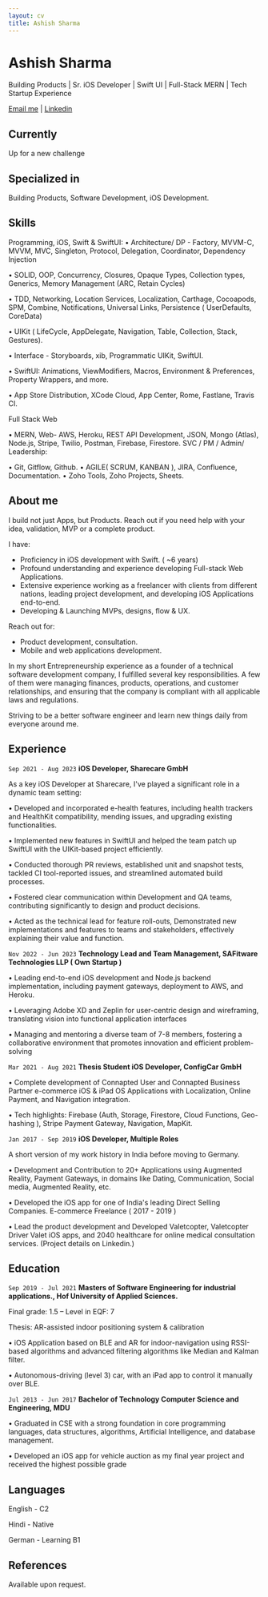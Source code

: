 ```yaml
---
layout: cv
title: Ashish Sharma
---
```

# Ashish Sharma
Building Products | Sr. iOS Developer | Swift UI | Full-Stack MERN | Tech Startup Experience

<div id="webaddress">
<a href="mailto:ashishsj0@gmail.com">Email me</a> | <a href="https://www.linkedin.com/in/sjashish/">Linkedin</a>
</div>

## Currently

Up for a new challenge

## Specialized in

Building Products, Software Development, iOS Development.

## Skills

Programming, iOS, Swift & SwiftUI:
• Architecture/ DP - Factory, MVVM-C, MVVM, MVC, Singleton, Protocol,
Delegation, Coordinator, Dependency Injection

• SOLID, OOP, Concurrency, Closures, Opaque Types, Collection types,
Generics, Memory Management (ARC, Retain Cycles)

• TDD, Networking, Location Services, Localization, Carthage, Cocoapods,
SPM, Combine, Notifications, Universal Links, Persistence ( UserDefaults,
CoreData)

• UIKit ( LifeCycle, AppDelegate, Navigation, Table, Collection, Stack,
Gestures).

• Interface - Storyboards, xib, Programmatic UIKit, SwiftUI.

• SwiftUI: Animations, ViewModifiers, Macros, Environment & Preferences,
Property Wrappers, and more. 

• App Store Distribution, XCode Cloud, App Center, Rome, Fastlane, Travis
CI.

Full Stack Web

• MERN, Web- AWS, Heroku, REST API Development, JSON, Mongo
(Atlas), Node.js, Stripe, Twilio, Postman, Firebase, Firestore.
SVC / PM / Admin/ Leadership:

• Git, Gitflow, Github.
• AGILE( SCRUM, KANBAN ), JIRA, Confluence, Documentation.
• Zoho Tools, Zoho Projects, Sheets.

## About me

I build not just Apps, but Products. Reach out if you need help with your idea, validation, MVP or a complete product. 

I have: 
- Proficiency in iOS development with Swift. ( ~6 years)
- Profound understanding and experience developing Full-stack Web Applications.
- Extensive experience working as a freelancer with clients from different nations, leading project development, and developing iOS Applications end-to-end.
- Developing & Launching MVPs, designs, flow & UX. 

Reach out for: 

- Product development, consultation. 
- Mobile and web applications development.

In my short Entrepreneurship experience as a founder of a technical software development company, I fulfilled several key responsibilities. A few of them were managing finances, products, operations, and customer relationships, and ensuring that the company is compliant with all applicable laws and regulations. 

Striving to be a better software engineer and learn new things daily from everyone around me.

## Experience 

`Sep 2021 - Aug 2023`
__iOS Developer, Sharecare GmbH__

As a key iOS Developer at Sharecare, I've played a significant role in a dynamic team setting:

• Developed and incorporated e-health features, including health trackers and HealthKit compatibility,
mending issues, and upgrading existing functionalities.

• Implemented new features in SwiftUI and helped the team patch up SwiftUI with the UIKit-based project
efficiently.

• Conducted thorough PR reviews, established unit and snapshot tests, tackled CI tool-reported issues, and
streamlined automated build processes. 

• Fostered clear communication within Development and QA teams, contributing significantly to design
and product decisions.

• Acted as the technical lead for feature roll-outs, Demonstrated new implementations and features to teams
and stakeholders, effectively explaining their value and function.

`Nov 2022 - Jun 2023`
__Technology Lead and Team Management, SAFitware Technologies
LLP ( Own Startup )__

• Leading end-to-end iOS development and Node.js backend implementation, including payment gateways,
deployment to AWS, and Heroku.

• Leveraging Adobe XD and Zeplin for user-centric design and wireframing, translating vision into
functional application interfaces

• Managing and mentoring a diverse team of 7-8 members, fostering a collaborative environment that
promotes innovation and efficient problem-solving

`Mar 2021 - Aug 2021`
__Thesis Student iOS Developer, ConfigCar GmbH__

• Complete development of Connapted User and Connapted Business Partner e-commerce iOS & iPad OS
Applications with Localization, Online Payment, and Navigation integration.

• Tech highlights: Firebase (Auth, Storage, Firestore, Cloud Functions, Geo-hashing ), Stripe Payment
Gateway, Navigation, MapKit.

`Jan 2017 - Sep 2019`
__iOS Developer, Multiple Roles__

A short version of my work history in India before moving to Germany.

• Development and Contribution to 20+ Applications using Augmented Reality, Payment Gateways, in
domains like Dating, Communication, Social media, Augmented Reality, etc.

• Developed the iOS app for one of India's leading Direct Selling Companies. E-commerce
Freelance ( 2017 - 2019 )

• Lead the product development and Developed Valetcopter, Valetcopter Driver Valet iOS apps, and 2040
healthcare for online medical consultation services. (Project details on Linkedin.)

## Education

`Sep 2019 - Jul 2021`
__Masters of Software Engineering for industrial applications., Hof
University of Applied Sciences.__

Final grade: 1.5 – Level in EQF: 7

Thesis: AR-assisted indoor positioning system & calibration

• iOS Application based on BLE and AR for indoor-navigation using RSSI-based algorithms and advanced
filtering algorithms like Median and Kalman filter. 

• Autonomous-driving (level 3) car, with an iPad app to control it manually over BLE.

`Jul 2013 - Jun 2017`
__Bachelor of Technology Computer Science and Engineering, MDU__

• Graduated in CSE with a strong foundation in core programming languages, data structures, algorithms,
Artificial Intelligence, and database management.

• Developed an iOS app for vehicle auction as my final year project and received the highest possible grade

## Languages

English - C2

Hindi - Native

German - Learning B1


## References

Available upon request.

<!-- ### Footer

Last updated: August 2023 -->



